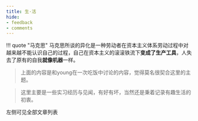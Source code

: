 ```yaml
---
title: 生·活
hide:
- feedback
- comments
---
```


!!! quote "马克思"
	马克思所谈的异化是一种劳动者在资本主义体系劳动过程中对越来越不能认识自己的过程，自己在资本主义的滚滚铁流下**变成了生产工具**，人失去了原有的自我**就像机器**一样。

> 上面的内容是和young在一次吃饭中讨论的内容，觉得莫名很契合这里的主题。

> 这里主要是一些实习经历与见闻，有好有坏，当然还是秉着记录有趣生活的初衷。

左侧可见全部文章列表



